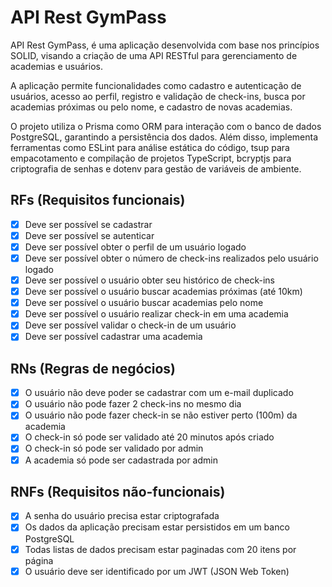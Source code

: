 # API Rest GymPass

API Rest GymPass, é uma aplicação desenvolvida com base nos princípios SOLID, visando a criação de uma API RESTful para gerenciamento de academias e usuários.

A aplicação permite funcionalidades como cadastro e autenticação de usuários, acesso ao perfil, registro e validação de check-ins, busca por academias próximas ou pelo nome, e cadastro de novas academias.

O projeto utiliza o Prisma como ORM para interação com o banco de dados PostgreSQL, garantindo a persistência dos dados. Além disso, implementa ferramentas como ESLint para análise estática do código, tsup para empacotamento e compilação de projetos TypeScript, bcryptjs para criptografia de senhas e dotenv para gestão de variáveis de ambiente.

## RFs (Requisitos funcionais)

- [x] Deve ser possível se cadastrar
- [x] Deve ser possível se autenticar
- [x] Deve ser possível obter o perfil de um usuário logado
- [x] Deve ser possível obter o número de check-ins realizados pelo usuário logado
- [x] Deve ser possível o usuário obter seu histórico de check-ins
- [x] Deve ser possível o usuário buscar academias próximas (até 10km)
- [x] Deve ser possível o usuário buscar academias pelo nome
- [x] Deve ser possível o usuário realizar check-in em uma academia
- [x] Deve ser possível validar o check-in de um usuário
- [x] Deve ser possível cadastrar uma academia

## RNs (Regras de negócios)

- [x] O usuário não deve poder se cadastrar com um e-mail duplicado
- [x] O usuário não pode fazer 2 check-ins no mesmo dia
- [x] O usuário não pode fazer check-in se não estiver perto (100m) da academia
- [x] O check-in só pode ser validado até 20 minutos após criado
- [x] O check-in só pode ser validado por admin
- [x] A academia só pode ser cadastrada por admin

## RNFs (Requisitos não-funcionais)

- [x] A senha do usuário precisa estar criptografada
- [x] Os dados da aplicação precisam estar persistidos em um banco PostgreSQL
- [x] Todas listas de dados precisam estar paginadas com 20 itens por página
- [x] O usuário deve ser identificado por um JWT (JSON Web Token)
